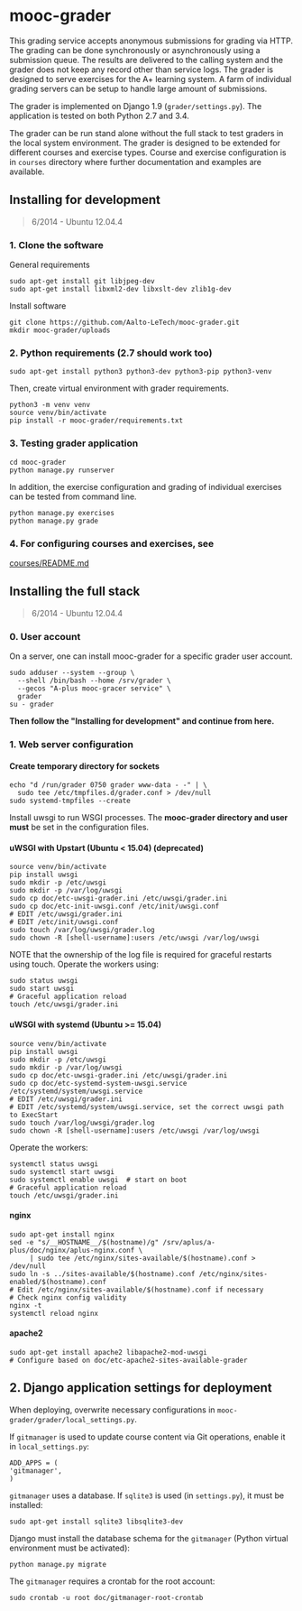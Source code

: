 # mooc-grader

This grading service accepts anonymous submissions for grading via HTTP. The
grading can be done synchronously or asynchronously using a submission queue.
The results are delivered to the calling system and the grader does not keep
any record other than service logs. The grader is designed to serve exercises
for the A+ learning system. A farm of individual grading servers can be setup
to handle large amount of submissions.

The grader is implemented on Django 1.9 (`grader/settings.py`). The application
is tested on both Python 2.7 and 3.4.

The grader can be run stand alone without the full stack to test graders in
the local system environment. The grader is designed to be extended for
different courses and exercise types. Course and exercise configuration is in
`courses` directory where further documentation and examples are available.

## Installing for development

> 6/2014 - Ubuntu 12.04.4

### 1. Clone the software

General requirements

    sudo apt-get install git libjpeg-dev
    sudo apt-get install libxml2-dev libxslt-dev zlib1g-dev

Install software

    git clone https://github.com/Aalto-LeTech/mooc-grader.git
    mkdir mooc-grader/uploads

### 2. Python requirements (2.7 should work too)

    sudo apt-get install python3 python3-dev python3-pip python3-venv


Then, create virtual environment with grader requirements.

    python3 -m venv venv
    source venv/bin/activate
    pip install -r mooc-grader/requirements.txt

### 3. Testing grader application

    cd mooc-grader
    python manage.py runserver

In addition, the exercise configuration and grading of individual
exercises can be tested from command line.

    python manage.py exercises
    python manage.py grade

### 4. For configuring courses and exercises, see

[courses/README.md](courses/README.md)

## Installing the full stack

> 6/2014 - Ubuntu 12.04.4

### 0. User account

On a server, one can install mooc-grader for a specific grader
user account.

    sudo adduser --system --group \
      --shell /bin/bash --home /srv/grader \
      --gecos "A-plus mooc-gracer service" \
      grader
    su - grader

**Then follow the "Installing for development" and continue from here.**

### 1. Web server configuration

#### Create temporary directory for sockets

    echo "d /run/grader 0750 grader www-data - -" | \
      sudo tee /etc/tmpfiles.d/grader.conf > /dev/null
    sudo systemd-tmpfiles --create


Install uwsgi to run WSGI processes. The **mooc-grader directory
and user must** be set in the configuration files.

#### uWSGI with Upstart (Ubuntu < 15.04) (deprecated)

    source venv/bin/activate
    pip install uwsgi
    sudo mkdir -p /etc/uwsgi
    sudo mkdir -p /var/log/uwsgi
    sudo cp doc/etc-uwsgi-grader.ini /etc/uwsgi/grader.ini
    sudo cp doc/etc-init-uwsgi.conf /etc/init/uwsgi.conf
    # EDIT /etc/uwsgi/grader.ini
    # EDIT /etc/init/uwsgi.conf
    sudo touch /var/log/uwsgi/grader.log
    sudo chown -R [shell-username]:users /etc/uwsgi /var/log/uwsgi

NOTE that the ownership of the log file is required for graceful
restarts using touch. Operate the workers using:

    sudo status uwsgi
    sudo start uwsgi
    # Graceful application reload
    touch /etc/uwsgi/grader.ini

#### uWSGI with systemd (Ubuntu >= 15.04)

    source venv/bin/activate
    pip install uwsgi
    sudo mkdir -p /etc/uwsgi
    sudo mkdir -p /var/log/uwsgi
    sudo cp doc/etc-uwsgi-grader.ini /etc/uwsgi/grader.ini
    sudo cp doc/etc-systemd-system-uwsgi.service /etc/systemd/system/uwsgi.service
    # EDIT /etc/uwsgi/grader.ini
    # EDIT /etc/systemd/system/uwsgi.service, set the correct uwsgi path to ExecStart
    sudo touch /var/log/uwsgi/grader.log
    sudo chown -R [shell-username]:users /etc/uwsgi /var/log/uwsgi

Operate the workers:

    systemctl status uwsgi
    sudo systemctl start uwsgi
    sudo systemctl enable uwsgi  # start on boot
    # Graceful application reload
    touch /etc/uwsgi/grader.ini

#### nginx

    sudo apt-get install nginx
    sed -e "s/__HOSTNAME__/$(hostname)/g" /srv/aplus/a-plus/doc/nginx/aplus-nginx.conf \
         | sudo tee /etc/nginx/sites-available/$(hostname).conf > /dev/null
    sudo ln -s ../sites-available/$(hostname).conf /etc/nginx/sites-enabled/$(hostname).conf
    # Edit /etc/nginx/sites-available/$(hostname).conf if necessary
    # Check nginx config validity
    nginx -t
    systemctl reload nginx

#### apache2

    sudo apt-get install apache2 libapache2-mod-uwsgi
    # Configure based on doc/etc-apache2-sites-available-grader

## 2. Django application settings for deployment

When deploying, overwrite necessary configurations in `mooc-grader/grader/local_settings.py`.

If `gitmanager` is used to update course content via Git operations, enable it in
`local_settings.py`:

    ADD_APPS = (
    'gitmanager',
    )

`gitmanager` uses a database. If `sqlite3` is used (in `settings.py`), it must be installed:

    sudo apt-get install sqlite3 libsqlite3-dev

Django must install the database schema for the `gitmanager` (Python virtual environment must be activated):

    python manage.py migrate

The `gitmanager` requires a crontab for the root account:

    sudo crontab -u root doc/gitmanager-root-crontab
